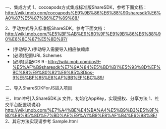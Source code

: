 一、集成方式
1、cocoapods方式集成标准版ShareSDK，参考下面文档：
http://wiki.mob.com/cocoapods%E9%9B%86%E6%88%90sharesdk%E6%A0%87%E5%87%86%E7%89%88/

2、手动方式导入标准版ShareSDK，参考下面文档：
http://wiki.mob.com/%E5%BF%AB%E9%80%9F%E9%9B%86%E6%88%90%E6%8C%87%E5%8D%97/

* (手动导入)手动导入需要导入相应依赖库
* (必须)配置URL Schemes
* (必须)适配iOS 9 :
http://wiki.mob.com/ios9-%E5%AF%B9sharesdk%E7%9A%84%E5%BD%B1%E5%93%8D%EF%BC%88%E9%80%82%E9%85%8Dios-9%E5%BF%85%E8%AF%BB%EF%BC%89/


二、导入ShareSDKForJS进入项目

三、html中引入ShareSDK.js 文件，初始化AppKey，实现授权、分享方法
1、社交平台配置项说明:
http://wiki.mob.com/%E7%A4%BE%E4%BA%A4%E5%B9%B3%E5%8F%B0%E9%85%8D%E7%BD%AE%E9%A1%B9%E8%AF%B4%E6%98%8E/
2、其它方法实现请参考 Sample.html
